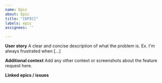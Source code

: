 ```yaml
---
name: Epic
about: Epic
title: "[EPIC]"
labels: epic
assignees: ''

---
```


**User story**
A clear and concise description of what the problem is. Ex. I'm always frustrated when [...]

**Additional context**
Add any other context or screenshots about the feature request here.

**Linked epics / issues**
